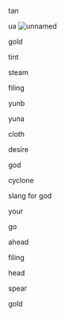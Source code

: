 tan

ua
![unnamed](https://github.com/user-attachments/assets/b1ad38f7-ee28-43e0-8fe6-5055b9c5da9a)

gold

tint

steam

filing

yunb

yuna

cloth

desire 

god

cyclone

slang for god 

your

go

ahead

filing

head

spear

gold

